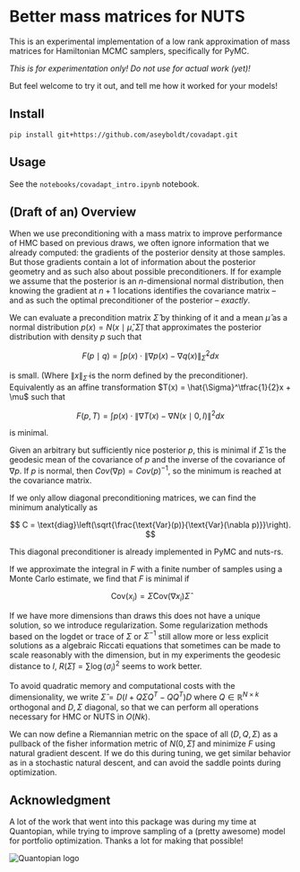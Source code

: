 # Better mass matrices for NUTS

This is an experimental implementation of a low rank approximation of
mass matrices for Hamiltonian MCMC samplers, specifically for PyMC.

*This is for experimentation only! Do not use for actual work (yet)!*

But feel welcome to try it out, and tell me how it worked for your models!

## Install

```
pip install git+https://github.com/aseyboldt/covadapt.git
```

## Usage

See the `notebooks/covadapt_intro.ipynb` notebook.

## (Draft of an) Overview

When we use preconditioning with a mass matrix to improve performance of HMC
based on previous draws, we often ignore information that we already computed:
the gradients of the posterior density at those samples. But those gradients
contain a lot of information about the posterior geometry and as such also
about possible preconditioners. If for example we assume that the posterior is
an $n$-dimensional normal distribution, then knowing the gradient at $n + 1$
locations identifies the covariance matrix – and as such the optimal
preconditioner of the posterior – *exactly*.

We can evaluate a precondition matrix $\hat{\Sigma}$ by thinking of it and a
mean $\hat{\mu}$ as a normal distribution
$p(x) = N(x\mid \hat{\mu}, \hat{\Sigma})$ that approximates the posterior distribution with density $p$ such that

$$
F(p \mid q) = \int p(x) \cdot \lVert \nabla p(x) - \nabla q(x)\rVert_{\hat{\Sigma}}^2 dx
$$

is small. (Where $\lVert x\rVert_{\hat{\Sigma}}$ is the norm defined by the
preconditioner). Equivalently as an affine transformation
$T(x) = \hat{\Sigma}^\tfrac{1}{2}x + \mu$
such that

$$
F(p, T) = \int p(x) \cdot \lVert\nabla T(x) - \nabla N(x\mid 0, I)\rVert ^ 2 dx
$$

is minimal.

Given an arbitrary but sufficiently nice posterior $p$, this is minimal if
$\hat{\Sigma}$ is the geodesic mean of the covariance of $p$ and the inverse
of the covariance of $\nabla p$. If $p$ is normal, then $Cov(\nabla p) = Cov(p)^{-1}$, so the minimum is reached at the covariance matrix.

If we only allow diagonal preconditioning matrices, we can find the minimum
analytically as

$$
C = \text{diag}\left(\sqrt{\frac{\text{Var}(p)}{\text{Var}(\nabla p)}}\right).
$$

This diagonal preconditioner is already implemented in PyMC and nuts-rs.

If we approximate the integral in $F$ with a finite number of samples using a Monte Carlo estimate, we find that $F$ is minimal if

$$
\text{Cov}(x_i) = \hat{\Sigma} \text{Cov}(\nabla x_i) \hat{\Sigma}
$$

If we have more dimensions than draws this does not have a unique solution,
so we introduce regularization. Some regularization methods based on the logdet or trace of $\Sigma$ or $\Sigma^{-1}$ still allow more or less explicit solutions as a algebraic Riccati equations that sometimes can be made to scale reasonably with
the dimension, but in my experiments the geodesic distance to $I$, $R(\hat\Sigma)=\sum\log(\sigma_i) ^ 2$ seems to work better.

To avoid quadratic memory and computational costs with the dimensionality,
we write $\hat{\Sigma} = D(I + Q\Sigma Q^T - QQ^T)D$ where $Q\in\mathbb{R}^{N\times k}$ orthogonal and $D, \Sigma$ diagonal, so that we can perform
all operations necessary for HMC or NUTS in $O(Nk)$.

We can now define a Riemannian metric on the space of all $(D, Q, \Sigma)$
as a pullback of the fisher information metric of $N(0, \hat\Sigma)$
and minimize $F$ using natural gradient descent. If we do this during tuning, we get similar behavior as in a stochastic natural descent, and
can avoid the saddle points during optimization.

## Acknowledgment

A lot of the work that went into this package was during my time at Quantopian,
while trying to improve sampling of a (pretty awesome) model for portfolio
optimization. Thanks a lot for making that possible!

![Quantopian logo](https://raw.githubusercontent.com/pymc-devs/pymc3/master/docs/quantopianlogo.jpg)
